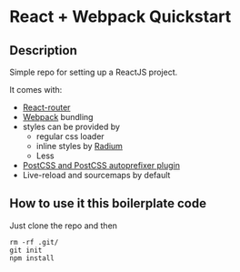 # React + Webpack Quickstart

## Description

Simple repo for setting up a ReactJS project.

It comes with:

* [React-router](https://github.com/rackt/react-router)
* [Webpack](https://github.com/webpack/webpack) bundling
* styles can be provided by
    * regular css loader
    * inline styles by [Radium](https://github.com/FormidableLabs/radium)
    * Less
* [PostCSS and PostCSS autoprefixer plugin](https://github.com/postcss/autoprefixer)
* Live-reload and sourcemaps by default

## How to use it this boilerplate code

Just clone the repo and then

    rm -rf .git/
    git init
    npm install




